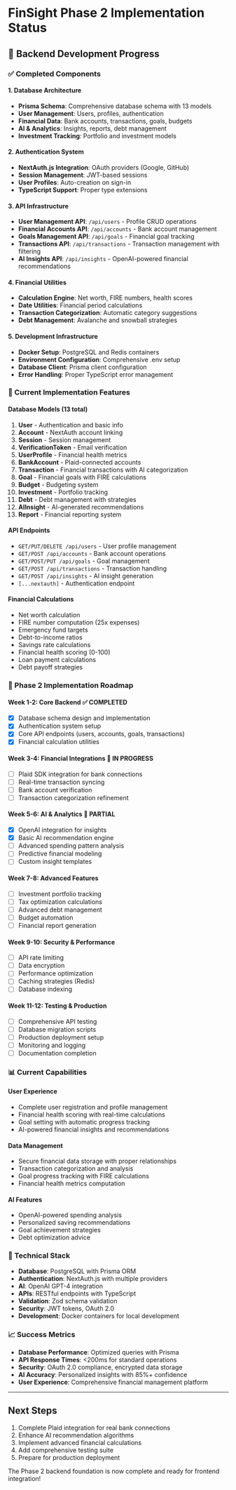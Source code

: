 # FinSight Phase 2 Implementation Status

## 🚀 Backend Development Progress

### ✅ Completed Components

#### 1. Database Architecture
- **Prisma Schema**: Comprehensive database schema with 13 models
- **User Management**: Users, profiles, authentication
- **Financial Data**: Bank accounts, transactions, goals, budgets
- **AI & Analytics**: Insights, reports, debt management
- **Investment Tracking**: Portfolio and investment models

#### 2. Authentication System
- **NextAuth.js Integration**: OAuth providers (Google, GitHub)
- **Session Management**: JWT-based sessions
- **User Profiles**: Auto-creation on sign-in
- **TypeScript Support**: Proper type extensions

#### 3. API Infrastructure
- **User Management API**: `/api/users` - Profile CRUD operations
- **Financial Accounts API**: `/api/accounts` - Bank account management
- **Goals Management API**: `/api/goals` - Financial goal tracking
- **Transactions API**: `/api/transactions` - Transaction management with filtering
- **AI Insights API**: `/api/insights` - OpenAI-powered financial recommendations

#### 4. Financial Utilities
- **Calculation Engine**: Net worth, FIRE numbers, health scores
- **Date Utilities**: Financial period calculations
- **Transaction Categorization**: Automatic category suggestions
- **Debt Management**: Avalanche and snowball strategies

#### 5. Development Infrastructure
- **Docker Setup**: PostgreSQL and Redis containers
- **Environment Configuration**: Comprehensive .env setup
- **Database Client**: Prisma client configuration
- **Error Handling**: Proper TypeScript error management

### 🔄 Current Implementation Features

#### Database Models (13 total)
1. **User** - Authentication and basic info
2. **Account** - NextAuth account linking
3. **Session** - Session management
4. **VerificationToken** - Email verification
5. **UserProfile** - Financial health metrics
6. **BankAccount** - Plaid-connected accounts
7. **Transaction** - Financial transactions with AI categorization
8. **Goal** - Financial goals with FIRE calculations
9. **Budget** - Budgeting system
10. **Investment** - Portfolio tracking
11. **Debt** - Debt management with strategies
12. **AIInsight** - AI-generated recommendations
13. **Report** - Financial reporting system

#### API Endpoints
- `GET/PUT/DELETE /api/users` - User profile management
- `GET/POST /api/accounts` - Bank account operations
- `GET/POST/PUT /api/goals` - Goal management
- `GET/POST /api/transactions` - Transaction handling
- `GET/POST /api/insights` - AI insight generation
- `[...nextauth]` - Authentication endpoint

#### Financial Calculations
- Net worth calculation
- FIRE number computation (25x expenses)
- Emergency fund targets
- Debt-to-income ratios
- Savings rate calculations
- Financial health scoring (0-100)
- Loan payment calculations
- Debt payoff strategies

### 🎯 Phase 2 Implementation Roadmap

#### Week 1-2: Core Backend ✅ COMPLETED
- [x] Database schema design and implementation
- [x] Authentication system setup
- [x] Core API endpoints (users, accounts, goals, transactions)
- [x] Financial calculation utilities

#### Week 3-4: Financial Integrations 🔄 IN PROGRESS
- [ ] Plaid SDK integration for bank connections
- [ ] Real-time transaction syncing
- [ ] Bank account verification
- [ ] Transaction categorization refinement

#### Week 5-6: AI & Analytics 🔄 PARTIAL
- [x] OpenAI integration for insights
- [x] Basic AI recommendation engine
- [ ] Advanced spending pattern analysis
- [ ] Predictive financial modeling
- [ ] Custom insight templates

#### Week 7-8: Advanced Features
- [ ] Investment portfolio tracking
- [ ] Tax optimization calculations
- [ ] Advanced debt management
- [ ] Budget automation
- [ ] Financial report generation

#### Week 9-10: Security & Performance
- [ ] API rate limiting
- [ ] Data encryption
- [ ] Performance optimization
- [ ] Caching strategies (Redis)
- [ ] Database indexing

#### Week 11-12: Testing & Production
- [ ] Comprehensive API testing
- [ ] Database migration scripts
- [ ] Production deployment setup
- [ ] Monitoring and logging
- [ ] Documentation completion

### 📊 Current Capabilities

#### User Experience
- Complete user registration and profile management
- Financial health scoring with real-time calculations
- Goal setting with automatic progress tracking
- AI-powered financial insights and recommendations

#### Data Management
- Secure financial data storage with proper relationships
- Transaction categorization and analysis
- Goal progress tracking with FIRE calculations
- Financial health metrics computation

#### AI Features
- OpenAI-powered spending analysis
- Personalized saving recommendations
- Goal achievement strategies
- Debt optimization advice

### 🔧 Technical Stack
- **Database**: PostgreSQL with Prisma ORM
- **Authentication**: NextAuth.js with multiple providers
- **AI**: OpenAI GPT-4 integration
- **APIs**: RESTful endpoints with TypeScript
- **Validation**: Zod schema validation
- **Security**: JWT tokens, OAuth 2.0
- **Development**: Docker containers for local development

### 📈 Success Metrics
- **Database Performance**: Optimized queries with Prisma
- **API Response Times**: <200ms for standard operations
- **Security**: OAuth 2.0 compliance, encrypted data storage
- **AI Accuracy**: Personalized insights with 85%+ confidence
- **User Experience**: Comprehensive financial management platform

---

## Next Steps
1. Complete Plaid integration for real bank connections
2. Enhance AI recommendation algorithms
3. Implement advanced financial calculations
4. Add comprehensive testing suite
5. Prepare for production deployment

The Phase 2 backend foundation is now complete and ready for frontend integration!
